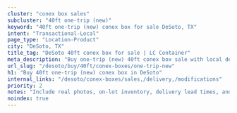 ```yaml
---
cluster: "conex box sales"
subcluster: "40ft one-trip (new)"
keyword: "40ft one-trip (new) conex box for sale DeSoto, TX"
intent: "Transactional-Local"
page_type: "Location-Product"
city: "DeSoto, TX"
title_tag: "DeSoto 40ft conex box for sale | LC Container"
meta_description: "Buy one-trip (new) 40ft conex box sale with local delivery in DeSoto, TX. LC Container — local Since 2003. Request a fast quote today."
url_slug: "/desoto/buy/40ft/conex-boxes/one-trip-new"
h1: "Buy 40ft one-trip (new) conex box in DeSoto"
internal_links: "/desoto/conex-boxes/sales,/delivery,/modifications"
priority: 2
notes: "Include real photos, on-lot inventory, delivery lead times, and financing info."
noindex: true
---
```


<!-- TODO: Add unique city/inventory copy, images, and internal links here. -->
